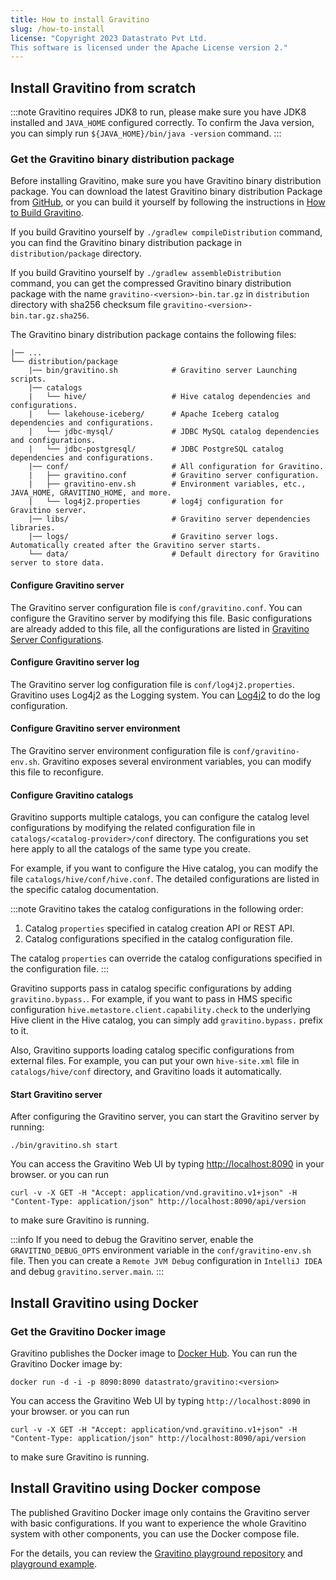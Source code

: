 ```yaml
---
title: How to install Gravitino
slug: /how-to-install
license: "Copyright 2023 Datastrato Pvt Ltd.
This software is licensed under the Apache License version 2."
---
```


## Install Gravitino from scratch

:::note
Gravitino requires JDK8 to run, please make sure you have JDK8 installed and `JAVA_HOME`
configured correctly. To confirm the Java version, you can simply run `${JAVA_HOME}/bin/java -version` command.
:::

### Get the Gravitino binary distribution package

Before installing Gravitino, make sure you have Gravitino binary distribution package. You can
download the latest Gravitino binary distribution Package from [GitHub](https://github.com/datastrato/gravitino/releases),
or you can build it yourself by following the instructions in [How to Build Gravitino](./how-to-build.md).

If you build Gravitino yourself by `./gradlew compileDistribution` command, you can find the
Gravitino binary distribution package in `distribution/package` directory.

If you build Gravitino yourself by `./gradlew assembleDistribution` command, you can get the
compressed Gravitino binary distribution package with the name `gravitino-<version>-bin.tar.gz` in
`distribution` directory with sha256 checksum file `gravitino-<version>-bin.tar.gz.sha256`.

The Gravitino binary distribution package contains the following files:

```text
|── ...
└── distribution/package
    |── bin/gravitino.sh            # Gravitino server Launching scripts.
    |── catalogs
    |   └── hive/                   # Hive catalog dependencies and configurations.
    |   └── lakehouse-iceberg/      # Apache Iceberg catalog dependencies and configurations.
    |   └── jdbc-mysql/             # JDBC MySQL catalog dependencies and configurations.
    |   └── jdbc-postgresql/        # JDBC PostgreSQL catalog dependencies and configurations.
    |── conf/                       # All configuration for Gravitino.
    |   ├── gravitino.conf          # Gravitino server configuration.
    |   ├── gravitino-env.sh        # Environment variables, etc., JAVA_HOME, GRAVITINO_HOME, and more.
    |   └── log4j2.properties       # log4j configuration for Gravitino server.
    |── libs/                       # Gravitino server dependencies libraries.
    |── logs/                       # Gravitino server logs. Automatically created after the Gravitino server starts.
    └── data/                       # Default directory for Gravitino server to store data.
```

#### Configure Gravitino server

The Gravitino server configuration file is `conf/gravitino.conf`. You can configure the Gravitino
server by modifying this file. Basic configurations are already added to this file, all the
configurations are listed in [Gravitino Server Configurations](./gravitino-server-config.md).

#### Configure Gravitino server log

The Gravitino server log configuration file is `conf/log4j2.properties`. Gravitino uses Log4j2 as
the Logging system. You can [Log4j2](https://logging.apache.org/log4j/2.x/) to
do the log configuration.

#### Configure Gravitino server environment

The Gravitino server environment configuration file is `conf/gravitino-env.sh`. Gravitino exposes
several environment variables, you can modify this file to reconfigure.

#### Configure Gravitino catalogs

Gravitino supports multiple catalogs, you can configure the catalog level configurations by
modifying the related configuration file in `catalogs/<catalog-provider>/conf` directory. The
configurations you set here apply to all the catalogs of the same type you create.

For example, if you want to configure the Hive catalog, you can modify the file
`catalogs/hive/conf/hive.conf`. The detailed configurations are listed in the specific catalog
documentation.

:::note
Gravitino takes the catalog configurations in the following order:

1. Catalog `properties` specified in catalog creation API or REST API.
2. Catalog configurations specified in the catalog configuration file.

The catalog `properties` can override the catalog configurations specified in the configuration
file.
:::

Gravitino supports pass in catalog specific configurations by adding `gravitino.bypass.`. For
example, if you want to pass in HMS specific configuration
`hive.metastore.client.capability.check` to the underlying Hive client in the Hive catalog, you can
simply add `gravitino.bypass.` prefix to it.

Also, Gravitino supports loading catalog specific configurations from external files. For example,
you can put your own `hive-site.xml` file in `catalogs/hive/conf` directory, and Gravitino loads
it automatically.

#### Start Gravitino server

After configuring the Gravitino server, you can start the Gravitino server by running:

```shell
./bin/gravitino.sh start
```

You can access the Gravitino Web UI by typing <http://localhost:8090> in your browser. or you
can run

```shell
curl -v -X GET -H "Accept: application/vnd.gravitino.v1+json" -H "Content-Type: application/json" http://localhost:8090/api/version
```

to make sure Gravitino is running.

:::info
If you need to debug the Gravitino server, enable the `GRAVITINO_DEBUG_OPTS` environment
variable in the `conf/gravitino-env.sh` file. Then you can create a `Remote JVM Debug`
configuration in `IntelliJ IDEA` and debug `gravitino.server.main`.
:::

## Install Gravitino using Docker

### Get the Gravitino Docker image

Gravitino publishes the Docker image to [Docker Hub](https://hub.docker.com/r/datastrato/gravitino/tags).
You can run the Gravitino Docker image by:

```shell
docker run -d -i -p 8090:8090 datastrato/gravitino:<version>
```

You can access the Gravitino Web UI by typing `http://localhost:8090` in your browser. or you
can run

```shell
curl -v -X GET -H "Accept: application/vnd.gravitino.v1+json" -H "Content-Type: application/json" http://localhost:8090/api/version
```

to make sure Gravitino is running.

## Install Gravitino using Docker compose

The published Gravitino Docker image only contains the Gravitino server with basic configurations. If
you want to experience the whole Gravitino system with other components, you can use the Docker
compose file.

For the details, you can review the
[Gravitino playground repository](https://github.com/datastrato/gravitino-playground) and
[playground example](./how-to-use-the-playground.md).
